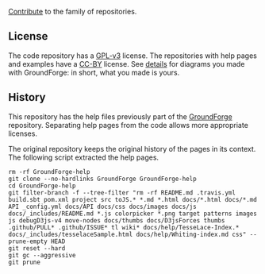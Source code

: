 [Contribute](https://github.com/d-bl/GroundForge#contribute-to-documentation)
to the family of repositories.

License
-------

The code repository has a [GPL-v3](https://github.com/d-bl/GroundForge/blob/master/LICENSE)
license. The repositories with help pages and examples have a 
[CC-BY](http://creativecommons.org/licenses/by/4.0/) license. 
See [details](https://github.com/d-bl/GroundForge#licenses)
for diagrams you made with GroundForge: in short, what you made is yours.

History
-------

This repository has the help files previously part of the [GroundForge](https://github.com/d-bl/GroundForge)
repository.
Separating help pages from the code allows more appropriate licenses.

The original repository keeps the original history of the pages in its context.
The following script extracted the help pages. 

    rm -rf GroundForge-help
    git clone --no-hardlinks GroundForge GroundForge-help
    cd GroundForge-help
    git filter-branch -f --tree-filter "rm -rf README.md .travis.yml build.sbt pom.xml project src toJS.* *.md *.html docs/*.html docs/*.md API _config.yml docs/API docs/css docs/images docs/js docs/_includes/README.md *.js colorpicker *.png target patterns images js debugD3js-v4 move-nodes docs/thumbs docs/D3jsForces thumbs .github/PULL* .github/ISSUE* tl wiki* docs/help/TesseLace-Index.* docs/_includes/tesselaceSample.html docs/help/Whiting-index.md css" --prune-empty HEAD
    git reset --hard
    git gc --aggressive
    git prune
 
